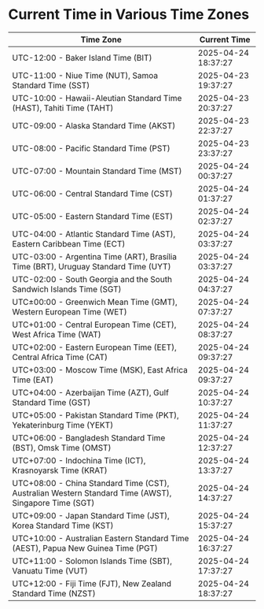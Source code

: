 # Current Time in Various Time Zones

| Time Zone | Current Time |
|-----------|--------------|
| UTC-12:00 - Baker Island Time (BIT) | 2025-04-24 18:37:27 |
| UTC-11:00 - Niue Time (NUT), Samoa Standard Time (SST) | 2025-04-23 19:37:27 |
| UTC-10:00 - Hawaii-Aleutian Standard Time (HAST), Tahiti Time (TAHT) | 2025-04-23 20:37:27 |
| UTC-09:00 - Alaska Standard Time (AKST) | 2025-04-23 22:37:27 |
| UTC-08:00 - Pacific Standard Time (PST) | 2025-04-23 23:37:27 |
| UTC-07:00 - Mountain Standard Time (MST) | 2025-04-24 00:37:27 |
| UTC-06:00 - Central Standard Time (CST) | 2025-04-24 01:37:27 |
| UTC-05:00 - Eastern Standard Time (EST) | 2025-04-24 02:37:27 |
| UTC-04:00 - Atlantic Standard Time (AST), Eastern Caribbean Time (ECT) | 2025-04-24 03:37:27 |
| UTC-03:00 - Argentina Time (ART), Brasília Time (BRT), Uruguay Standard Time (UYT) | 2025-04-24 03:37:27 |
| UTC-02:00 - South Georgia and the South Sandwich Islands Time (SGT) | 2025-04-24 04:37:27 |
| UTC±00:00 - Greenwich Mean Time (GMT), Western European Time (WET) | 2025-04-24 07:37:27 |
| UTC+01:00 - Central European Time (CET), West Africa Time (WAT) | 2025-04-24 08:37:27 |
| UTC+02:00 - Eastern European Time (EET), Central Africa Time (CAT) | 2025-04-24 09:37:27 |
| UTC+03:00 - Moscow Time (MSK), East Africa Time (EAT) | 2025-04-24 09:37:27 |
| UTC+04:00 - Azerbaijan Time (AZT), Gulf Standard Time (GST) | 2025-04-24 10:37:27 |
| UTC+05:00 - Pakistan Standard Time (PKT), Yekaterinburg Time (YEKT) | 2025-04-24 11:37:27 |
| UTC+06:00 - Bangladesh Standard Time (BST), Omsk Time (OMST) | 2025-04-24 12:37:27 |
| UTC+07:00 - Indochina Time (ICT), Krasnoyarsk Time (KRAT) | 2025-04-24 13:37:27 |
| UTC+08:00 - China Standard Time (CST), Australian Western Standard Time (AWST), Singapore Time (SGT) | 2025-04-24 14:37:27 |
| UTC+09:00 - Japan Standard Time (JST), Korea Standard Time (KST) | 2025-04-24 15:37:27 |
| UTC+10:00 - Australian Eastern Standard Time (AEST), Papua New Guinea Time (PGT) | 2025-04-24 16:37:27 |
| UTC+11:00 - Solomon Islands Time (SBT), Vanuatu Time (VUT) | 2025-04-24 17:37:27 |
| UTC+12:00 - Fiji Time (FJT), New Zealand Standard Time (NZST) | 2025-04-24 18:37:27 |
